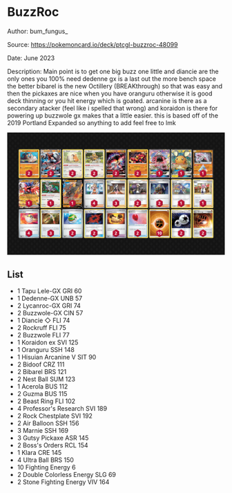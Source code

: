 # BuzzRoc

Author: bum_fungus_

Source: <https://pokemoncard.io/deck/ptcgl-buzzroc-48099>

Date: June 2023

Description: Main point is to get one big buzz one little and diancie are the only ones you 100% need dedenne gx is a last out the more bench space the better bibarel is the new Octillery (BREAKthrough) so that was easy and then the pickaxes are nice when you have oranguru otherwise it is good deck thinning or you hit energy which is goated. arcanine is there as a secondary atacker (feel like i spelled that wrong)  and koraidon is there for powering up buzzwole gx makes that a little easier. this is based off of the 2019 Portland Expanded so anything to add feel free to lmk

![decklist](../../images/SVI/BuzzRoc/1-%20BuzzRoc.png)

## List

* 1 Tapu Lele-GX GRI 60
* 1 Dedenne-GX UNB 57
* 2 Lycanroc-GX GRI 74
* 2 Buzzwole-GX CIN 57
* 1 Diancie ◇ FLI 74
* 2 Rockruff FLI 75
* 2 Buzzwole FLI 77
* 1 Koraidon ex SVI 125
* 1 Oranguru SSH 148
* 1 Hisuian Arcanine V SIT 90
* 2 Bidoof CRZ 111
* 2 Bibarel BRS 121
* 2 Nest Ball SUM 123
* 1 Acerola BUS 112
* 2 Guzma BUS 115
* 2 Beast Ring FLI 102
* 4 Professor's Research SVI 189
* 2 Rock Chestplate SVI 192
* 2 Air Balloon SSH 156
* 3 Marnie SSH 169
* 3 Gutsy Pickaxe ASR 145
* 2 Boss's Orders RCL 154
* 1 Klara CRE 145
* 4 Ultra Ball BRS 150
* 10 Fighting Energy 6
* 2 Double Colorless Energy SLG 69
* 2 Stone Fighting Energy VIV 164

